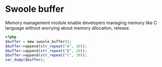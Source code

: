 # Swoole buffer

Memory management module enable developers managing memory like C language without worrying about memory allocation, release.

``` php
<?php
$buffer = new swoole_buffer();
$buffer->append(str_repeat("A", 10));
$buffer->append(str_repeat("B", 20));
$buffer->append(str_repeat("C", 30));
var_dump($buffer);
```